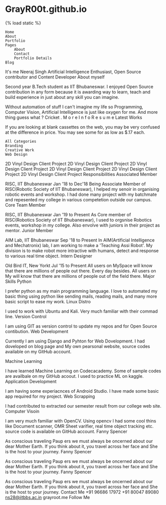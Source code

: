 # GrayR00t.github.io

{% load static %}

    Home
    About
    Portfolio
    Pages
        About
        Contact
        Portfolio Details
    Blog

It's me
Neeraj Singh
Artificial Intelligence Enthusiast, Open Source contributor and Content Developer
About myself

Second year B.Tech student as IIT Bhubaneswar. I enjoyed Open Source contribution in any form because it is awarding way to learn, teach and build experience in just about any skill you can imagine.

Without automation of stuff I can't imagine my life so Programming, Computer Vision, Artificial Intelligence is just like oxygen for me. And more thing guess what ? Cricket .
M o r e I n f o R e s u m e
Latest Works

If you are looking at blank cassettes on the web, you may be very confused at the difference in price. You may see some for as low as $.17 each.

    All Categories
    Branding
    Creative Work
    Web Design

2D Vinyl Design
Client Project
2D Vinyl Design
Client Project
2D Vinyl Design
Client Project
2D Vinyl Design
Client Project
2D Vinyl Design
Client Project
2D Vinyl Design
Client Project
Responsibilities
Associated Member

RISC, IIT Bhubaneswar
Jan '18 to Dec'18
Being Associate Member of RISC(Robotic Society of IIT Bhubaneswar), I helped my senoir in organising robotic events and workshop. I had done many project with my batchmate and repesented my college in various competetion outside our campus.
Core Team Member

RISC, IIT Bhubaneswar
Jan '19 to Present
As Core member of RISC(Robotics Society of IIT Bhubaneswar), I used to orgsnise Robotics events, workshop in my college. Also envolve with juniors in their project as mentor.
Junior Member

AIM Lab, IIT Bhubaneswar
Sep '18 to Present
In AIM(Artificial Intelligence and Mechatronix) lab, I am working to make a 'Teaching Assi Robot'. My division is to make robot more intractive with humans, detect and response to various real time object.
Intern Designer

Old Bird IT, New Yorkt
Jul '15 to Present
All users on MySpace will know that there are millions of people out there. Every day besides. All users on My will know that there are millions of people out of the field there.
Major Skills
Python

I prefer python as my main programming language. I love to automated my basic thing using python like sending mails, reading mails, and many more basic script to ease my work.
Linux Distro

I used to work with Ubuntu and Kali. Very much familiar with their commad line.
Version Control

I am using GIT as version control to update my repos and for Open Source contibution.
Web Development

Currently I am using Django and Pyhton for Web Dovelopment. I had doveloped on blog page and My own pearsonal website, source codes available on my GitHub account.

Machine Learning

I have learned Machine Learning on Codecacademy. Some of sample codes are availbale on my GitHub acoout. I used to practice ML on kaggle.
Application Development

I am having some experiacnces of Android Studio. I have made some basic app required for my project.
Web Scrapping

I had contributed to extracted our semester result from our college web site.
Computer Visoin

I am very much familiar with OpenCV. Using opencv I had some cool thins like Document scanner, OMR Sheet varifier, real time object tracking etc. source code is available on GitHub account.
Fanny Spencer

As conscious traveling Paup ers we must always be oncerned about our dear Mother Earth. If you think about it, you travel across her face
and She is the host to your journey.
Fanny Spencer

As conscious traveling Paup ers we must always be oncerned about our dear Mother Earth. If you think about it, you travel across her face
and She is the host to your journey.
Fanny Spencer

As conscious traveling Paup ers we must always be oncerned about our dear Mother Earth. If you think about it, you travel across her face
and She is the host to your journey.
Contact Me
+91 96686 17972
+91 80047 89080
ns28@iitbbs.ac.in
grayroot.me
Follow Me

